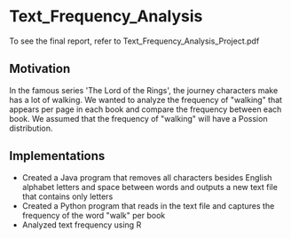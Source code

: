 # Text_Frequency_Analysis
To see the final report, refer to Text_Frequency_Analysis_Project.pdf

## Motivation
In the famous series 'The Lord of the Rings', the journey characters make has a lot of walking. We wanted to analyze the frequency of "walking" that appears per page in each book and compare the frequency between each book. We assumed that the frequency of "walking" will have a Possion distribution.

## Implementations
- Created a Java program that removes all characters besides English alphabet letters and space between words and outputs a new text file that contains only letters
- Created a Python program that reads in the text file and captures the frequency of the word "walk" per book 
- Analyzed text frequency using R
